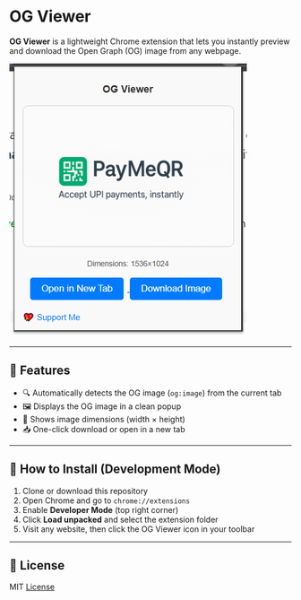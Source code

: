 # OG Viewer

**OG Viewer** is a lightweight Chrome extension that lets you instantly preview and download the Open Graph (OG) image from any webpage.

![OG Viewer Demo Image](./assets/og-viewer.PNG)

---

## 🚀 Features

- 🔍 Automatically detects the OG image (`og:image`) from the current tab
- 🖼️ Displays the OG image in a clean popup
- 📐 Shows image dimensions (width × height)
- 📥 One-click download or open in a new tab

---

## 🧩 How to Install (Development Mode)

1. Clone or download this repository
2. Open Chrome and go to `chrome://extensions`
3. Enable **Developer Mode** (top right corner)
4. Click **Load unpacked** and select the extension folder
5. Visit any website, then click the OG Viewer icon in your toolbar

---

## 📄 License

MIT [License](./LICENSE)

